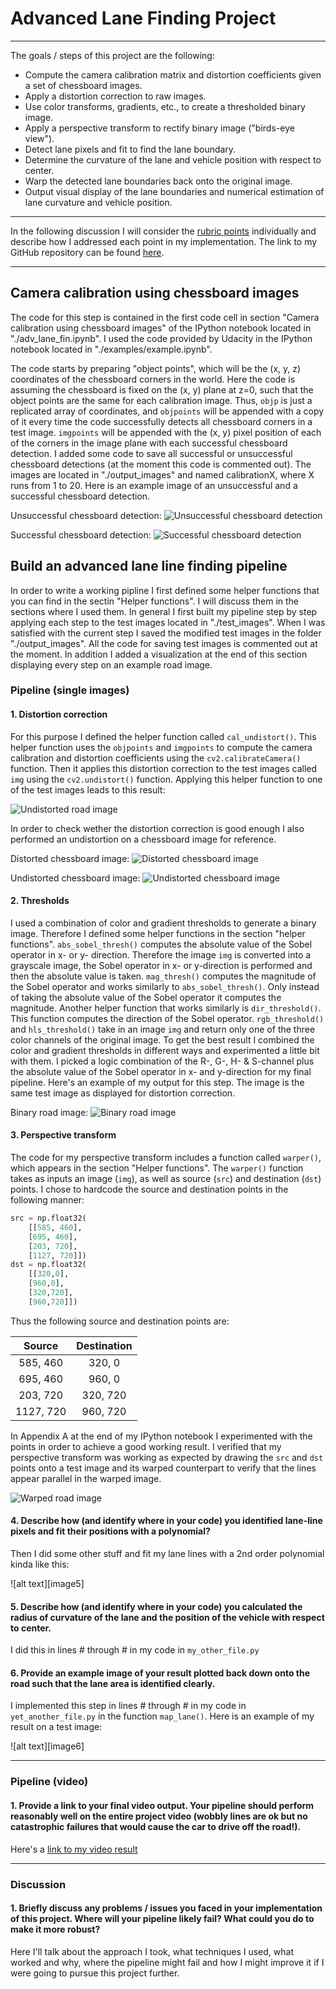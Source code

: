 # **Advanced Lane Finding Project**
---

The goals / steps of this project are the following:

* Compute the camera calibration matrix and distortion coefficients given a set of chessboard images.
* Apply a distortion correction to raw images.
* Use color transforms, gradients, etc., to create a thresholded binary image.
* Apply a perspective transform to rectify binary image ("birds-eye view").
* Detect lane pixels and fit to find the lane boundary.
* Determine the curvature of the lane and vehicle position with respect to center.
* Warp the detected lane boundaries back onto the original image.
* Output visual display of the lane boundaries and numerical estimation of lane curvature and vehicle position.

---

In the following discussion I will consider the [rubric points](https://review.udacity.com/#!/rubrics/571/view) individually and describe how I addressed each point in my implementation. The link to my GitHub repository can be found [here](https://github.com/urs-waldmann/CarND-Advanced-Lane-Lines).

---

## Camera calibration using chessboard images

The code for this step is contained in the first code cell in section "Camera calibration using chessboard images" of the IPython notebook located in "./adv_lane_fin.ipynb". I used the code provided by Udacity in the IPython notebook located in "./examples/example.ipynb".  

The code starts by preparing "object points", which will be the (x, y, z) coordinates of the chessboard corners in the world. Here the code is assuming the chessboard is fixed on the (x, y) plane at z=0, such that the object points are the same for each calibration image.  Thus, `objp` is just a replicated array of coordinates, and `objpoints` will be appended with a copy of it every time the code successfully detects all chessboard corners in a test image.  `imgpoints` will be appended with the (x, y) pixel position of each of the corners in the image plane with each successful chessboard detection.
I added some code to save all successful or unsuccessful chessboard detections (at the moment this code is commented out). The images are located in "./output_images" and named calibrationX, where X runs from 1 to 20.
Here is an example image of an unsuccessful and a successful chessboard detection.

Unsuccessful chessboard detection:
![Unsuccessful chessboard detection](./output_images/calibration1)

Successful chessboard detection:
![Successful chessboard detection](./output_images/calibration2)

## Build an advanced lane line finding pipeline

In order to write a working pipline I first defined some helper functions that you can find in the sectin "Helper functions". I will discuss them in the sections where I used them.
In general I first built my pipeline step by step applying each step to the test images located in "./test_images". When I was satisfied with the current step I saved the modified test images in the folder "./output_images". All the code for saving test images is commented out at the moment.
In addition I added a visualization at the end of this section displaying every step on an example road image.

### Pipeline (single images)

#### 1. Distortion correction

For this purpose I defined the helper function called `cal_undistort()`. This helper function uses the `objpoints` and `imgpoints` to compute the camera calibration and distortion coefficients using the `cv2.calibrateCamera()` function. Then it applies this distortion correction to the test images called `img` using the `cv2.undistort()` function. Applying this helper function to one of the test images leads to this result:

![Undistorted road image](./output_images/undistorted_test1)

In order to check wether the distortion correction is good enough I also performed an undistortion on a chessboard image for reference.

Distorted chessboard image:
![Distorted chessboard image](./camera_cal/calibration1.jpg)

Undistorted chessboard image:
![Undistorted chessboard image](./output_images/undistorted_chessboard)

#### 2. Thresholds

I used a combination of color and gradient thresholds to generate a binary image. Therefore I defined some helper functions in the section "helper functions". `abs_sobel_thresh()` computes the absolute value of the Sobel operator in x- or y- direction. Therefore the image `img` is converted into a grayscale image, the Sobel operator in x- or y-direction is performed and then the absolute value is taken. `mag_thresh()` computes the magnitude of the Sobel operator and works similarly to `abs_sobel_thresh()`. Only instead of taking the absolute value of the Sobel operator it computes the magnitude. Another helper function that works similarly is `dir_threshold()`. This function computes the direction of the Sobel operator. `rgb_threshold()` and `hls_threshold()` take in an image `img` and return only one of the three color channels of the original image. To get the best result I combined the color and gradient thresholds in different ways and experimented a little bit with them. I picked a logic combination of the R-, G-, H- & S-channel plus the absolute value of the Sobel operator in x- and y-direction for my final pipeline. Here's an example of my output for this step. The image is the same test image as displayed for distortion correction.

Binary road image:
![Binary road image](./output_images/binary_test1)

#### 3. Perspective transform

The code for my perspective transform includes a function called `warper()`, which appears in the section "Helper functions".  The `warper()` function takes as inputs an image (`img`), as well as source (`src`) and destination (`dst`) points.  I chose to hardcode the source and destination points in the following manner:

```python
src = np.float32(
    [[585, 460],
    [695, 460],
    [203, 720],
    [1127, 720]])
dst = np.float32(
    [[320,0],
    [960,0],
    [320,720],
    [960,720]])
```

Thus the following source and destination points are:

| Source        | Destination   | 
|:-------------:|:-------------:| 
| 585, 460      | 320, 0        | 
| 695, 460      | 960, 0        |
| 203, 720      | 320, 720      |
| 1127, 720     | 960, 720      |

In Appendix A at the end of my IPython notebook I experimented with the points in order to achieve a good working result.
I verified that my perspective transform was working as expected by drawing the `src` and `dst` points onto a test image and its warped counterpart to verify that the lines appear parallel in the warped image.

![Warped road image](./output_images/warped_test1)

#### 4. Describe how (and identify where in your code) you identified lane-line pixels and fit their positions with a polynomial?

Then I did some other stuff and fit my lane lines with a 2nd order polynomial kinda like this:

![alt text][image5]

#### 5. Describe how (and identify where in your code) you calculated the radius of curvature of the lane and the position of the vehicle with respect to center.

I did this in lines # through # in my code in `my_other_file.py`

#### 6. Provide an example image of your result plotted back down onto the road such that the lane area is identified clearly.

I implemented this step in lines # through # in my code in `yet_another_file.py` in the function `map_lane()`.  Here is an example of my result on a test image:

![alt text][image6]

---

### Pipeline (video)

#### 1. Provide a link to your final video output.  Your pipeline should perform reasonably well on the entire project video (wobbly lines are ok but no catastrophic failures that would cause the car to drive off the road!).

Here's a [link to my video result](./project_video.mp4)

---

### Discussion

#### 1. Briefly discuss any problems / issues you faced in your implementation of this project.  Where will your pipeline likely fail?  What could you do to make it more robust?

Here I'll talk about the approach I took, what techniques I used, what worked and why, where the pipeline might fail and how I might improve it if I were going to pursue this project further.  
